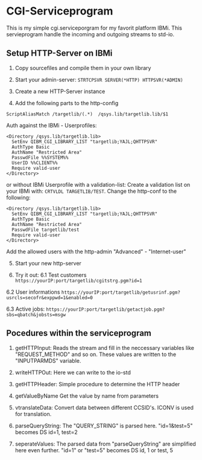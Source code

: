 # CGI-Serviceprogram

This is my simple cgi.serviceporgram for my favorit platform IBMi.
This servieprogram handle the incoming and outgoing streams to std-io.

## Setup HTTP-Server on IBMi
1. Copy sourcefiles and compile them in your own library

2. Start your admin-server: ```STRTCPSVR SERVER(*HTTP) HTTPSVR(*ADMIN)```

3. Create a new HTTP-Server instance

4. Add the following parts to the http-config


```ScriptAliasMatch /targetlib/(.*)  /qsys.lib/targetlib.lib/$1```

Auth against the IBMi - Userprofiles:
```
<Directory /qsys.lib/targetlib.lib>
  SetEnv QIBM_CGI_LIBRARY_LIST "targetlib;YAJL;QHTTPSVR"
  AuthType Basic
  AuthName "Restricted Area"
  PasswdFile %%SYSTEM%%
  UserID %%CLIENT%%
  Require valid-user
</Directory>
```
or without IBMi Userprofile with a validation-list:
Create a validation list on your IBMi with: ```CRTVLDL TARGETLIB/TEST```.
Change the http-conf to the following:
```
<Directory /qsys.lib/targetlib.lib>
  SetEnv QIBM_CGI_LIBRARY_LIST "targetlib;YAJL;QHTTPSVR"
  AuthType Basic
  AuthName "Restricted Area"
  PasswdFile targetlib/test
  Require valid-user
</Directory>
```
Add the allowed users with the http-admin "Advanced" - "Internet-user"

5. Start your new http-server

6. Try it out:
6.1 Test customers
```https://yourIP:port/targetlib/cgitstrg.pgm?id=1```

6.2 User informations
```https://yourIP:port/targetlib/getusrinf.pgm?usrcls=secofr&exppwd=1&enabled=0```

6.3 Active jobs:
```https://yourIP:port/targetlib/getactjob.pgm?sbs=qbatch&jobsts=msgw```


## Pocedures within the serviceprogram

1. getHTTPInput:
Reads the stream and fill in the neccessary variables like "REQUEST_METHOD" and so on.
These values are written to the "INPUTPARMDS" variable.

2. writeHTTPOut:
Here we can write to the io-std

3. getHTTPHeader:
Simple procedure to determine the HTTP header

4. getValueByName
Get the value by name from parameters

5. vtranslateData:
Convert data between different CCSID's.
ICONV is used for translation.

6. parseQueryString:
The "QUERY_STRING" is parsed here.
"id=1&test=5" becomes DS id=1, test=2

7. seperateValues:
The parsed data from "parseQueryString" are simplified here even further. 
"id=1" or "test=5" becomes DS id, 1 or test, 5
